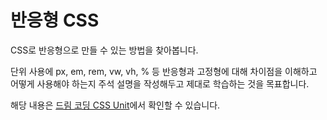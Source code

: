 # 반응형 CSS
CSS로 반응형으로 만들 수 있는 방법을 찾아봅니다.   

단위 사용에 px, em, rem, vw, vh, % 등 반응형과 고정형에 대해 차이점을 이해하고 어떻게 사용해야 하는지 주석 설명을 작성해두고 제대로 학습하는 것을 목표합니다.   

해당 내용은 [드림 코딩 CSS Unit](https://www.youtube.com/watch?v=7Z3t1OWOpHo)에서 확인할 수 있습니다.   